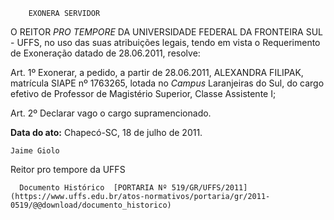         EXONERA SERVIDOR  

O REITOR  *PRO TEMPORE*  DA UNIVERSIDADE FEDERAL DA FRONTEIRA SUL - UFFS, no uso das suas atribuições legais, tendo em vista o Requerimento de Exoneração datado de 28.06.2011, resolve:

 Art. 1º Exonerar, a pedido, a partir de 28.06.2011, ALEXANDRA FILIPAK, matrícula SIAPE nº 1763265, lotada no  *Campus*  Laranjeiras do Sul, do cargo efetivo de Professor de Magistério Superior, Classe Assistente I;

 Art. 2º Declarar vago o cargo supramencionado.

  

   **Data do ato:** Chapecó-SC, 18 de julho de 2011.   
 

    Jaime Giolo   
 Reitor pro tempore da UFFS 

      Documento Histórico  [PORTARIA Nº 519/GR/UFFS/2011](https://www.uffs.edu.br/atos-normativos/portaria/gr/2011-0519/@@download/documento_historico)     
      